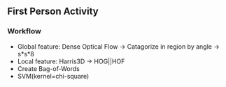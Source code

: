 First Person Activity
---------------------

### Workflow

- Global feature: Dense Optical Flow -> Catagorize in region by angle -> s\*s\*8
- Local feature: Harris3D -> HOG||HOF
- Create Bag-of-Words
- SVM(kernel=chi-square)
